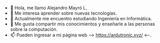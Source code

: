 - 👋 Hola, me llamo Alejandro Mayró L.
- 👀 Me interesa aprender sobre nuevas tecnologías.
- 🌱 Actualmente me encuentro estudiando Ingeniería en Informática.
- 💞️ Me gusta compartir mis conocimientos y enseñarle a las personas sobre la computación.
- 📫 Pueden ingresar a mi página web --> https://ardutronic.xyz/ <--.

